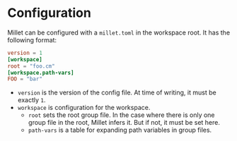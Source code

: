 # Configuration

Millet can be configured with a `millet.toml` in the workspace root. It has the following format:

```toml
version = 1
[workspace]
root = "foo.cm"
[workspace.path-vars]
FOO = "bar"
```

- `version` is the version of the config file. At time of writing, it must be exactly `1`.
- `workspace` is configuration for the workspace.
  - `root` sets the root group file. In the case where there is only one group file in the root, Millet infers it. But if not, it must be set here.
  - `path-vars` is a table for expanding path variables in group files.
